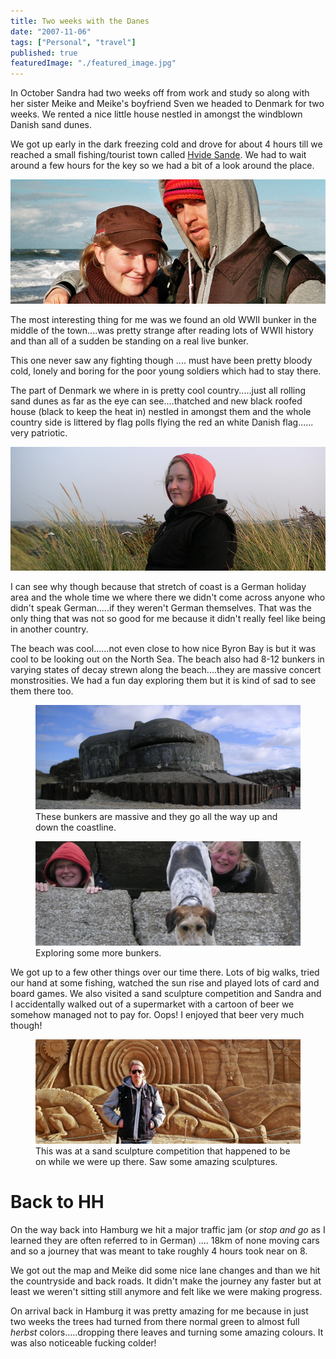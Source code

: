 ```yaml
---
title: Two weeks with the Danes
date: "2007-11-06"
tags: ["Personal", "travel"]
published: true
featuredImage: "./featured_image.jpg"
---
```


In October Sandra had two weeks off from work and study so along with her sister Meike and Meike's boyfriend Sven we headed to Denmark for two weeks. We rented a nice little house nestled in amongst the windblown Danish sand dunes. 

We got up early in the dark freezing cold and drove for about 4 hours till we reached a small fishing/tourist town called [Hvide Sande](http://en.wikipedia.org/wiki/Hvide_Sande). We had to wait around a few hours for the key so we had a bit of a look around the place. 

![alt Sandra and Mischa on a beach in Denmark](./denmark_sandra_mischa.jpg)

The most interesting thing for me was we found an old WWII bunker in the middle of the town....was pretty strange after reading lots of WWII history and than all of a sudden be standing on a real live bunker. 

This one never saw any fighting though .... must have been pretty bloody cold, lonely and boring for the poor young soldiers which had to stay there. 

The part of Denmark we where in is pretty cool country.....just all rolling sand dunes as far as the eye can see....thatched and new black roofed house (black to keep the heat in) nestled in amongst them and the whole country side is littered by flag polls flying the red an white Danish flag...... very patriotic. 

![alt Sandra sitting in Dunes in Denmark](./denmark_sandra_in_dunes.jpg)

I can see why though because that stretch of coast is a German holiday area and the whole time we where there we didn't come across anyone who didn't speak German.....if they weren't German themselves. That was the only thing that was not so good for me because it didn't really feel like being in another country. 

The beach was cool......not even close to how nice Byron Bay is but it was cool to be looking out on the North Sea. The beach also had 8-12 bunkers in varying states of decay strewn along the beach....they are massive concert monstrosities. We had a fun day exploring them but it is kind of sad to see them there too. 

<figure>
    <img src="denmark_bunker.jpg" alt="Bunker in Denmark" title="Bunker in Denmark">
    <figcaption>These bunkers are massive and they go all the way up and down the coastline.</figcaption>
</figure>

<figure>
    <img src="denmark_exploring_bunkers.jpg" alt="Exploring Bunkers in Denmark" title="Exploring Bunkers in Denmark">
    <figcaption>Exploring some more bunkers.</figcaption>
</figure>

We got up to a few other things over our time there. Lots of big walks, tried our hand at some fishing, watched the sun rise and played lots of card and board games. We also visited a sand sculpture competition and Sandra and I accidentally walked out of a supermarket with a cartoon of beer we somehow managed not to pay for. Oops! I enjoyed that beer very much though! 

<figure>
    <img src="denmark_sand_sculptures.jpg" alt="Denmark sand sculpture competition" title="Denmark sand sculpture competition">
    <figcaption>This was at a sand sculpture competition that happened to be on while we were up there. Saw some amazing sculptures.</figcaption>
</figure>

# Back to HH

On the way back into Hamburg we hit a major traffic jam (or *stop and go* as I learned they are often referred to in German) .... 18km of none moving cars and so a journey that was meant to take roughly 4 hours took near on 8. 

We got out the map and Meike did some nice lane changes and than we hit the countryside and back roads. It didn't make the journey any faster but at least we weren't sitting still anymore and felt like we were making progress. 

On arrival back in Hamburg it was pretty amazing for me because in just two weeks the trees had turned from there normal green to almost full *herbst* colors.....dropping there leaves and turning some amazing colours. It was also noticeable fucking colder! 